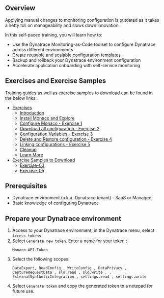 ## Overview

Applying manual changes to monitoring configuration is outdated as it takes a hefty toll on manageability and slows down innovation.

In this self-paced training, you will learn how to:
- Use the Dynatrace Monitoring-as-Code toolset to configure Dynatrace across different environments
- Create reusable and scalable configuration templates
- Backup and rollback your Dynatrace environment configuration
- Accelerate application onboarding with self-service monitoring

## Exercises and Exercise Samples

Training guides as well as exercise samples to download can be found in the below links:

- [Exercises](../../../exercise-instructions/content)
     - [Introduction](../../../exercise-instructions/content/00%20An%20Introduction/index.md) 
     - [Install Monaco and Explore](../../../exercise-instructions/content/00%20Install%20Monaco%20and%20Explore/index.md)    
     - [Configure Monaco - Exercise 1](../../../exercise-instructions/content/01%20Configure%20Monaco/index.md)
     - [Download all configuration - Exercise 2](../../../exercise-instructions/content/02%20Download%20all%20configuration/index.md)
     - [Configuration Variables - Exercise 3](../../../exercise-instructions/content/03%20Configuration%20Variables/index.md)
     - [Delete and Restore configuration - Exercise 4](../../../exercise-instructions/content/04%20Delete%20and%20Restore%20configuration/index.md)
     - [Linking configurations - Exercise 5](../../../exercise-instructions/content/05%20Linking%20configurations/index.md)
     - [Cleanup](../../../exercise-instructions/content/06%20Cleanup/index.md)
     - [Learn More](../../../exercise-instructions/content/07%20Learn%20More/index.md)
- [Exercise Samples to Download](../../../exercise-samples-to-download)
    - [Exercise-03](../../../exercise-samples-to-download/exercise-03-to-download)
    - [Exercise-05](../../../exercise-samples-to-download/exercise-05-to-download)

## Prerequisites
- Dynatrace environment (a.k.a. Dynatrace tenant) - SaaS or Managed
- Basic knowledge of configuring Dynatrace

## Prepare your Dynatrace environment

1. Access to your Dynatrace environment, in the Dynatrace menu, select `Access tokens`
2. Select `Generate new token`. Enter a name for your token : 
    ```text
    Monaco-API-Token
    ```
3. Select the following scopes: 
   ```text
   DataExport, ReadConfig , WriteConfig , DataPrivacy , CaptureRequestData , slo.read , slo.write , , ExternalSyntheticIntegration , settings.read , settings.write
   ```
4. Select `Generate token` and copy the generated token to a notepad for future use. 
